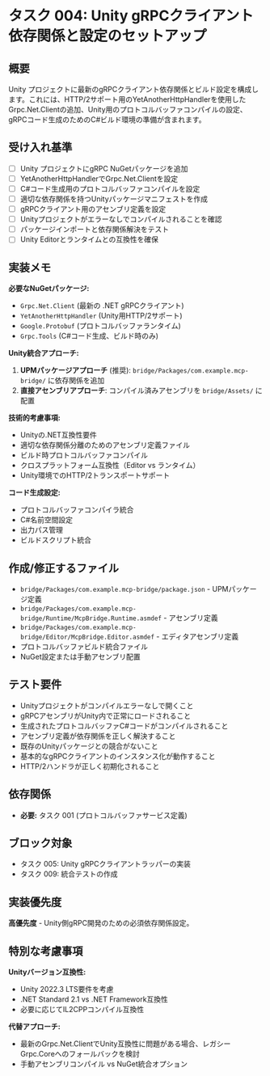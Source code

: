 # タスク 004: Unity gRPCクライアント依存関係と設定のセットアップ

## 概要

Unity プロジェクトに最新のgRPCクライアント依存関係とビルド設定を構成します。これには、HTTP/2サポート用のYetAnotherHttpHandlerを使用したGrpc.Net.Clientの追加、Unity用のプロトコルバッファコンパイルの設定、gRPCコード生成のためのC#ビルド環境の準備が含まれます。

## 受け入れ基準

- [ ] Unity プロジェクトにgRPC NuGetパッケージを追加
- [ ] YetAnotherHttpHandlerでGrpc.Net.Clientを設定
- [ ] C#コード生成用のプロトコルバッファコンパイルを設定
- [ ] 適切な依存関係を持つUnityパッケージマニフェストを作成
- [ ] gRPCクライアント用のアセンブリ定義を設定
- [ ] Unityプロジェクトがエラーなしでコンパイルされることを確認
- [ ] パッケージインポートと依存関係解決をテスト
- [ ] Unity Editorとランタイムとの互換性を確保

## 実装メモ

**必要なNuGetパッケージ:**
- `Grpc.Net.Client` (最新の .NET gRPCクライアント)
- `YetAnotherHttpHandler` (Unity用HTTP/2サポート)
- `Google.Protobuf` (プロトコルバッファランタイム)
- `Grpc.Tools` (C#コード生成、ビルド時のみ)

**Unity統合アプローチ:**
1. **UPMパッケージアプローチ** (推奨): `bridge/Packages/com.example.mcp-bridge/` に依存関係を追加
2. **直接アセンブリアプローチ**: コンパイル済みアセンブリを `bridge/Assets/` に配置

**技術的考慮事項:**
- Unityの.NET互換性要件
- 適切な依存関係分離のためのアセンブリ定義ファイル
- ビルド時プロトコルバッファコンパイル
- クロスプラットフォーム互換性（Editor vs ランタイム）
- Unity環境でのHTTP/2トランスポートサポート

**コード生成設定:**
- プロトコルバッファコンパイラ統合
- C#名前空間設定
- 出力パス管理
- ビルドスクリプト統合

## 作成/修正するファイル

- `bridge/Packages/com.example.mcp-bridge/package.json` - UPMパッケージ定義
- `bridge/Packages/com.example.mcp-bridge/Runtime/McpBridge.Runtime.asmdef` - アセンブリ定義
- `bridge/Packages/com.example.mcp-bridge/Editor/McpBridge.Editor.asmdef` - エディタアセンブリ定義
- プロトコルバッファビルド統合ファイル
- NuGet設定または手動アセンブリ配置

## テスト要件

- Unityプロジェクトがコンパイルエラーなしで開くこと
- gRPCアセンブリがUnity内で正常にロードされること
- 生成されたプロトコルバッファC#コードがコンパイルされること
- アセンブリ定義が依存関係を正しく解決すること
- 既存のUnityパッケージとの競合がないこと
- 基本的なgRPCクライアントのインスタンス化が動作すること
- HTTP/2ハンドラが正しく初期化されること

## 依存関係

- **必要:** タスク 001 (プロトコルバッファサービス定義)

## ブロック対象

- タスク 005: Unity gRPCクライアントラッパーの実装
- タスク 009: 統合テストの作成

## 実装優先度

**高優先度** - Unity側gRPC開発のための必須依存関係設定。

## 特別な考慮事項

**Unityバージョン互換性:**
- Unity 2022.3 LTS要件を考慮
- .NET Standard 2.1 vs .NET Framework互換性
- 必要に応じてIL2CPPコンパイル互換性

**代替アプローチ:**
- 最新のGrpc.Net.ClientでUnity互換性に問題がある場合、レガシーGrpc.Coreへのフォールバックを検討
- 手動アセンブリコンパイル vs NuGet統合オプション